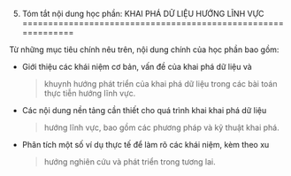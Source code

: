 5. Tóm tắt nội dung học phần: KHAI PHÁ DỮ LIỆU HƯỚNG LĨNH VỰC
=============================================================

Từ những mục tiêu chính nêu trên, nội dung chính của học phần bao gồm:

-   Giới thiệu các khái niệm cơ bản, vấn đề của khai phá dữ liệu và
    > khuynh hướng phát triển của khai phá dữ liệu trong các bài toán
    > thực tiễn hướng lĩnh vực.

-   Các nội dung nền tảng cần thiết cho quá trình khai khai phá dữ liệu
    > hướng lĩnh vực, bao gồm các phương pháp và kỹ thuật khai phá.

-   Phân tích một số ví dụ thực tế để làm rõ các khái niệm, kèm theo xu
    > hướng nghiên cứu và phát triển trong tương lai.


